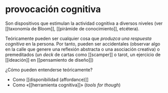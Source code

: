 # provocación cognitiva
Son dispositivos que estimulan la actividad cognitiva a diversos niveles (ver [[taxonomía de Bloom]], [[pirámide de conocimiento]], etcétera).

Teóricamente pueden ser cualquier cosa que *produzca una respuesta cognitiva* en la persona. Por tanto, pueden ser accidentales (observar algo en la calle que genere una reflexión abstracta o una asociación creativa) o premeditados (un *deck* de cartas como [[scamper]] o tarot, un ejercicio de [[ideación]] en [[pensamiento de diseño]])

¿Cómo pueden entenderse teóricamente?

- Como [[disponibilidad (affordance)]]
- Como «[[herramienta cognitiva]]» (*tools for though*)

